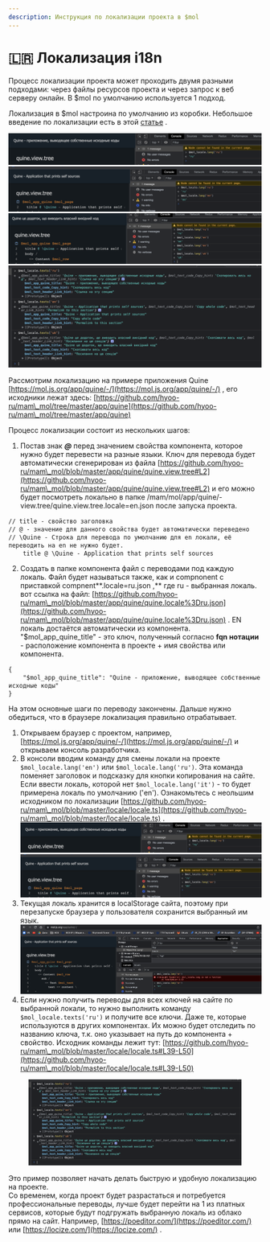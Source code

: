 ```yaml
---
description: Инструкция по локализации проекта в $mol
---
```


# 🇱🇷 Локализация i18n

Процесс локализации проекта может проходить двумя разными подходами: через файлы ресурсов проекта и через запрос к веб серверу онлайн. В $mol по умолчанию используется 1 подход.&#x20;

Локализация в $mol настроина по умолчанию из коробки. Небольшое введение по локализации есть в этой [статье](https://page.hyoo.ru/#!=jfketb\_3qo2ad/View%22jfketb\_3qo2ad%22.Details=%D0%9B%D0%BE%D0%BA%D0%B0%D0%BB%D0%B8%D0%B7%D0%B0%D1%86%D0%B8%D1%8F%20%D0%B2%D0%BE%20view.tree) .

<img src=".gitbook/assets/image (4) (1).png" alt="" data-size="original">![](<.gitbook/assets/image (2) (2) (1).png>)![](<.gitbook/assets/image (6).png>)![](<.gitbook/assets/image (5).png>)

Рассмотрим локализацию на примере приложения Quine [https://mol.js.org/app/quine/-/](https://mol.js.org/app/quine/-/) , его исходники лежат здесь: [https://github.com/hyoo-ru/mam\_mol/tree/master/app/quine](https://github.com/hyoo-ru/mam\_mol/tree/master/app/quine)



Процесс локализации состоит из нескольких шагов:

1. Постав знак _**@**_ перед значением свойства компонента, которое нужно будет перевести на разные языки. Ключ для перевода будет автоматически сгенерирован из файла [https://github.com/hyoo-ru/mam\_mol/blob/master/app/quine/quine.view.tree#L2](https://github.com/hyoo-ru/mam\_mol/blob/master/app/quine/quine.view.tree#L2) и его можно будет посмотреть локально в папке /mam/mol/app/quine/-view.tree/quine.view.tree.locale=en.json после запуска проекта.

```
// title - свойство заголовка
// @ - значение для данного свойства будет автоматически переведено
// \Quine - Строка для перевода по умолчанию для en локали, её переводить на en не нужно будет.
    title @ \Quine - Application that prints self sources

```

2. Создать в папке компонента файл с переводами под каждую локаль. Файл будет называться также, как и compnonent с приставкой compnent**.locale=ru.json ,** где ru -  выбранная локаль. вот ссылка на файл: [https://github.com/hyoo-ru/mam\_mol/blob/master/app/quine/quine.locale%3Dru.json](https://github.com/hyoo-ru/mam\_mol/blob/master/app/quine/quine.locale%3Dru.json) . EN локаль достаётся автоматически из компонента. "$mol\_app\_quine\_title" - это ключ, полученный согласно **fqn нотации** - расположение компонента в проекте + имя свойства или компонента.

```
{
	"$mol_app_quine_title": "Quine - приложение, выводящее собственные исходные коды"
}
```

На этом основные шаги по переводу закончены. Дальше нужно обедиться, что в браузере локализация правильно отрабатывает.&#x20;

1. Открываем браузер с проектом, например, [https://mol.js.org/app/quine/-/](https://mol.js.org/app/quine/-/) и открываем консоль разработчика.
2. В консоли вводим команду для смены локали на проекте `$mol_locale.lang('en')` или `$mol_locale.lang('ru')`. Эта команда поменяет заголовок и подсказку для кнопки копирования на сайте. Если ввести локаль, которой нет `$mol_locale.lang('it')` - то будет примерена локаль по умолчанию ('en'). Ознакомьтесь с неольшим исходником по локализации [https://github.com/hyoo-ru/mam\_mol/blob/master/locale/locale.ts](https://github.com/hyoo-ru/mam\_mol/blob/master/locale/locale.ts)  .<img src=".gitbook/assets/image (4) (1).png" alt="" data-size="original">![](<.gitbook/assets/image (2) (2) (1).png>)
3. Текущая локаль хранится в localStorage сайта, поэтому при перезапуске браузера у пользователя сохранится выбранный им язык. <img src=".gitbook/assets/image (6) (1).png" alt="" data-size="original">
4. Если нужно получить переводы для всех ключей на сайте по выбранной локали, то нужно выполнить команду `$mol_locale.texts('ru')` и получите все ключи. Даже те, которые используются в других компонентах. Их можно будет отследить по названию ключа, т.к. оно указывает на путь до компонента + свойство. Исходник команды лежит тут: [https://github.com/hyoo-ru/mam\_mol/blob/master/locale/locale.ts#L39-L50](https://github.com/hyoo-ru/mam\_mol/blob/master/locale/locale.ts#L39-L50)

<figure><img src=".gitbook/assets/image (5).png" alt=""><figcaption></figcaption></figure>



Это пример позволяет начать делать быструю и удобную локализацию на проекте. \
Со временем, когда проект будет разрастаться и потребуется профессиональные переводы, лучше будет перейти на 1 из платных сервисов, которые будут подгружать выбранную локаль из облако прямо на сайт. Например, [https://poeditor.com/](https://poeditor.com/) или [https://locize.com/](https://locize.com/) .&#x20;
